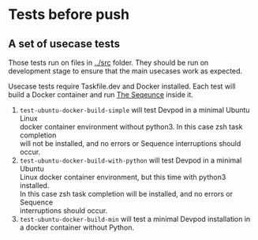 # Tests before push

## A set of usecase tests

Those tests run on files in [../src](../src) folder. They should be run on  
development stage to ensure that the main usecases work as expected.

Usecase tests require Taskfile.dev and Docker installed. Each test will  
build a Docker container and run [The Seqeunce](docs/the-sequence.md) inside it.

1. `test-ubuntu-docker-build-simple` will test Devpod in a minimal Ubuntu Linux  
docker container environment without python3. In this case zsh task completion  
will not be installed, and no errors or Sequence interruptions should occur.
2. `test-ubuntu-docker-build-with-python` will test Devpod in a minimal Ubuntu  
Linux docker container environment, but this time with python3 installed.  
In this case zsh task completion will be installed, and no errors or Sequence  
interruptions should occur.
3. `test-ubuntu-docker-build-min` will test a minimal Devpod installation in  
a docker container without Python.
